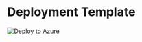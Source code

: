 # Deployment Template

[![Deploy to Azure](https://aka.ms/deploytoazurebutton)](https%3A%2F%2Fraw.githubusercontent.com%2FAzure%2Fosdu-data-load-tno%2Fenable-docker%2Ftemplates%2Fmain.json)